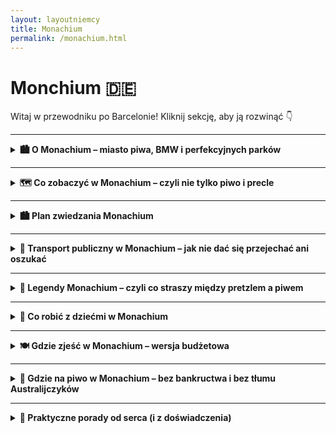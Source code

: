```yaml
---
layout: layoutniemcy
title: Monachium
permalink: /monachium.html
---
```


# Monchium 🇩🇪 

Witaj w przewodniku po Barcelonie! Kliknij sekcję, aby ją rozwinąć 👇


---

<details>
  <summary><strong>🏙️ O Monachium – miasto piwa, BMW i perfekcyjnych parków</strong></summary>

  <p>Monachium (czyli München, jeśli chcesz brzmieć jak lokals) to elegancka stolica Bawarii – miasto, które potrafi łączyć tradycję Oktoberfestu z technologiczną przyszłością. Tutaj możesz wpaść na ludzi w skórzanych spodniach, którzy w jednej ręce trzymają kufel piwa, a w drugiej... iPhone’a Pro Max. Stylowe, dostatnie i zaskakująco zielone – to Niemcy w wersji premium.</p>

  <p>Znajdziesz tu wszystko: barokowe pałace, futurystyczne muzea, ogrody angielskie, no i Berghain dla grzecznych – czyli <em>reszta Niemiec patrzy z zazdrością</em>. Ale uwaga: tanio to już było. Za kawę możesz zapłacić więcej niż za bilet do Berlina.</p>

  <h3>🛬 Jak się dostać do Monachium?</h3>

  <p><strong>✈️ Samolotem:</strong> Główne lotnisko to <strong>Flughafen München (MUC)</strong>, czyli Międzynarodowy Port Lotniczy im. Franza Josefa Straussa. Duży, nowoczesny, z automatami do precli. Z lotniska do centrum dostaniesz się pociągiem S-Bahn (linie S1 lub S8) w ok. 40–45 minut. Bilet – ok. 13 euro, ale za widok krów po drodze bezcenne.</p>
  
  <p><strong>✈️ Alternatywne lotniska (jeśli kochasz przygody):</strong><br>
  - <strong>Memmingen (FMM)</strong> – tanie linie (czyt. Ryanair). Oficjalnie „Monachium-West”, ale to jakby mówić, że Radom to Warszawa. Dojazd autobusem ok. 1,5–2h. Idealne, jeśli lubisz logistyczne wyzwania.<br>
  - <strong>Nürnberg (NUE)</strong> – bardziej dla desperatów niż strategów, ale pociągiem dojedziesz w 1,5h. </p>
  
  <p><strong>🚄 Pociągiem:</strong> Deutsche Bahn do Monachium z Berlina, Pragi, Wiednia, Zurychu i nawet z Warszawy. Dworzec główny (Hauptbahnhof) jest ogromny, pełen ludzi, fast foodów i klimatu lat 90.</p>
  
  <p><strong>🚗 Samochodem:</strong> Autostrady są świetne – a w Monachium niepotrzebnie, bo korki i ceny parkingów przypominają o sensie transportu publicznego.</p>

  <h3>🏡 Życie w Monachium</h3>

  <p><strong>💰 Koszty:</strong> Jedno z najdroższych miast w Niemczech. Nawet psy mają tam więcej na koncie niż przeciętny turysta. Kawalerka za 1500 euro? Jasne. Ale za to masz dostęp do kultury, Alp i najlepszego piwa na świecie.</p>

  <p><strong>🌳 Styl życia:</strong> Monachijczycy są aktywni, eleganccy i zrelaksowani. Rano joga w parku, potem espresso, potem rowerem do pracy. Niedziela? Leżenie na trawie nad rzeką Isar lub spacer po Englischer Garten – z opcją opalania topless, bo... Niemcy.</p>

  <p><strong>🧠 Edukacja i technologia:</strong> Monachium to centrum innowacji. BMW, Siemens, Allianz – czyli jeśli nie studiujesz, to pewnie coś projektujesz. Tu nawet przedszkola mają kod QR.</p>

  <p><strong>🍻 Społeczność:</strong> Przyjaźni, ale z dystansem. Niemcy z południa mają swoje tempo i styl. Na Oktoberfest poznasz ich z zupełnie innej strony – nagle wszyscy są Twoimi najlepszymi kumplami.</p>
</details>



---

<details>
  <summary><strong>🗺️ Co zobaczyć w Monachium – czyli nie tylko piwo i precle</strong></summary>

 <details>
  <summary><strong>🏰 Marienplatz – czyli centrum wszystkiego, co monachijskie</strong></summary>

  <p>Oto serce Monachium, bijące codziennie jak dzwony w ratuszu. <strong>Marienplatz</strong> to plac, na którym każdy turysta staje, robi zdjęcie, mówi „ooo” i potem nie wie, w którą stronę pójść dalej. Ale spokojnie – jesteś we właściwym miejscu.</p>

  <p>W centrum placu stoi <strong>Kolumna Maryjna</strong>, czyli Mariensäule. Postawiona w 1638 roku na cześć tego, że miasto nie zostało zrównane z ziemią. Miły gest – dziś możesz tu zjeść precla, robiąc sobie selfie z Marią w tle. I nikt Cię za to nie osądzi.</p>

  <p>Największy bajer? <strong>Neues Rathaus</strong> – Nowy Ratusz. Gotycki pałac biurokracji z wieżą, z której codziennie o 11:00, 12:00 (i latem też o 17:00) rusza słynny <strong>Glockenspiel</strong>. Co to? Taki kukiełkowy spektakl z dzwonami i figurkami tańczącymi na chwałę Bawarii. Trochę jak teatrzyk dla dorosłych, tylko bez dialogów. Ludzie patrzą, kręcą głowami, a potem klaszczą, bo wypada.</p>

  <p>W okolicy Marienplatz znajdziesz absolutnie wszystko: sklepy z pamiątkami, knajpy z pretensjami, panów grających na wiolonczeli i turystów w klapkach w listopadzie. Jeśli się zgubisz – wracaj tu. To turystyczny GPS Monachium.</p>

  <p><strong>📍 Współrzędne:</strong> 48.1374° N, 11.5755° E</p>
  <p><strong>🚇 Dojazd:</strong> U-Bahn U3 lub U6, stacja „Marienplatz” (no kto by się spodziewał!)</p>
  <p><strong>💸 Bilety:</strong> Bezpłatnie – za oglądanie ratusza jeszcze nie każą płacić, ale kto wie, co przyniesie przyszłość</p>
</details>

    
   <details>
  <summary><strong>🏛️ Pałac Nymphenburg – bajka dla dorosłych (i dzieci też, jak się nie nudzą)</strong></summary>

  <p>Jeśli kiedykolwiek pomyślałeś „a może by tak zamieszkać w pałacu?”, to po wizycie tutaj zmienisz zdanie. <strong>Pałac Nymphenburg</strong> to <u>barokowy gigant</u>, którego nie da się przeoczyć – chyba że przyszedłeś tu tylko na piknik.</p>

  <p>Wybudowany w XVII wieku jako letnia rezydencja dla bawarskich władców, wygląda jak elegancka odpowiedź na pytanie: „co zrobić, jak masz za dużo pieniędzy i zero umiaru?”. Wnętrza? Złoto, freski, lustra większe niż twoje ego po trzecim piwie. Do tego <strong>Galeria Piękności</strong> – tak, serio – czyli kolekcja portretów kobiet uznanych za ładne przez króla Ludwika I. Subtelne, prawda?</p>

  <p>Ale najlepsze jest to, co na zewnątrz: <strong>ogrody pałacowe</strong>. Rozległe, zadbane, pełne alejek, kanałów, rzeźb i... kaczek z osobowością. Można spacerować godzinami i udawać, że się zgubiło – choć tak naprawdę chcesz tylko uniknąć wyjścia do świata bez marmurowych schodów.</p>

  <p>Dla fanów ciekawostek: na terenie znajduje się także <strong>Muzeum Powozów</strong> (tak, są tu karocy więcej niż ludzi na TikToku) i osobny pałacyk kąpielowy, bo najwyraźniej łazienka wewnątrz pałacu to był za mały luksus.</p>

  <p><strong>📍 Współrzędne:</strong> 48.1586° N, 11.5021° E</p>
  <p><strong>🚇 Dojazd:</strong> Tramwaj nr 17, przystanek „Schloss Nymphenburg”</p>
  <p><strong>💸 Bilety:</strong> Około 8 € (w sezonie), można też kupić bilet łączony z innymi pałacykami i muzeami – jak już wchodzisz w arystokrację, to na całego.</p>
</details>

    
<details>
  <summary><strong>🍺 Hofbräuhaus – piwny Watykan Bawarii</strong></summary>

  <p>Monachium ma wiele zabytków, ale <strong>Hofbräuhaus</strong> to <u>świątynia ołtarza piwnego</u>. Założona w XVI wieku przez bawarskiego księcia, który uznał, że nie będzie pił importowanego piwa jak jakiś plebejusz. Od tamtej pory lało się tu złoto – w sensie: piwo, nie sztabki.</p>

  <p>W środku: długie, drewniane stoły, które pamiętają więcej toastów niż średni barman w sobotę. Surowy wystrój, kelnerki w dirndlach, orkiestra dęta grająca „Ein Prosit” po raz pięćsetny i turyści, którzy myślą, że litr piwa to mało. Spoiler: to nie jest mało.</p>

  <p>Menu? Klasyka: <strong>kiełbasy, golonka, precle wielkości koła ratunkowego</strong>. Obsługa? Zdolna do obsłużenia batalionu spragnionych w mniej niż kwadrans – szacun. Ceny? Turystyczne, ale za klimat dopłacasz w emocjach.</p>

  <p>Jeśli przychodzisz tu z intencją „tylko popatrzeć” – powodzenia. Atmosfera wciąga jak wir w kuflu. Jeśli siadasz z lokalsami – <u>nie zajmuj zarezerwowanego stołu</u>, jeśli nie chcesz poznać niemieckiego słowa „irytacja” w praktyce.</p>

  <p><strong>📍 Współrzędne:</strong> 48.1374° N, 11.5806° E</p>
  <p><strong>🚇 Dojazd:</strong> U-Bahn: linie U3/U6, stacja Marienplatz</p>
  <p><strong>🕒 Godziny otwarcia:</strong> Codziennie od 11:00 do północy</p>
  <p><strong>ℹ️ Pro tip:</strong> Chcesz usiąść? Przyjdź wcześniej albo bądź bezczelnie miły. W Hofbräuhaus obowiązuje zasada „kto pierwszy, ten siedzi”.</p>
</details>

    
<details>
  <summary><strong>🌳 Englischer Garten – gdzie Monachium odpina sandały</strong></summary>

  <p>Niech Cię nie zmyli nazwa – <strong>Englischer Garten</strong> nie ma nic wspólnego z królową, deszczem ani herbatą o piątej. To jeden z największych miejskich parków w Europie, większy niż Central Park. Tak, Niemcy musieli mieć większy.</p>

  <p>Na miejscu: kilometrami ciągnące się alejki, trawniki do leżenia jak żaba na słońcu, jezioro z kaczkami (czasem mądrzejszymi niż niektórzy turyści) i oczywiście – <strong>piwne ogródki</strong>. Bo jak spacerować, to z kuflem.</p>

  <p>Najbardziej absurdalny hit? <strong>Surfing na rzece Eisbach</strong>. Tak, w środku Monachium, w rzece, na fali. Surferzy w piankach, gapie w szortach, wszyscy zachwyceni. A Ty zastanawiasz się, czy też nie spróbować... ale potem zamawiasz precla.</p>

  <p>Jeśli jesteś fanem nudy – idź do Chińskiej Wieży. Jeśli nie – zrób sobie piknik, udawaj, że czytasz książkę, a tak naprawdę obserwuj ludzi, psy i rowery z koszykiem. Tutejsze tempo życia to „powolne z przekąską”.</p>

  <p><strong>📍 Współrzędne:</strong> 48.1590° N, 11.6033° E</p>
  <p><strong>🚇 Dojazd:</strong> U-Bahn: linie U3/U6, stacje Giselastraße lub Universität</p>
  <p><strong>🕒 Godziny otwarcia:</strong> Całą dobę. Tak, można legalnie iść na nocny spacer z piwem. Witamy w Monachium.</p>
  <p><strong>ℹ️ Pro tip:</strong> Jeśli zobaczysz kogoś nagiego opalającego się na trawie – nie panikuj. To po prostu <em>Freikörperkultur</em>, czyli niemiecki sposób na „mam to gdzieś”.</p>
</details>

    
<details>
  <summary><strong>🚗 Muzeum BMW – gdzie błyszczą nie tylko maski</strong></summary>

  <p>Masz prawo jazdy? Nie szkodzi. W <strong>Muzeum BMW</strong> można się zachwycić motoryzacją nawet bez znajomości różnicy między sprzęgłem a kierunkowskazem (którego i tak nikt nie używa).</p>

  <p>To nie jest typowe muzeum z zakurzonymi eksponatami – tu lśni każda śrubka. Stylowy beton, światło jak w spa dla samochodów i pojazdy, które wyglądają jakby właśnie zjechały z czerwonego dywanu... znaczy, z toru testowego.</p>

  <p>Od klasycznych modeli z lat 30., przez motocykle, po koncepcyjne potworki przyszłości, które przypominają bardziej UFO niż auto. Jeśli kiedykolwiek pomyślałeś „ta bryka to mój styl życia” – jesteś we właściwym miejscu.</p>

  <p>Do tego interaktywne ekrany, dźwięki silników i coś, czego nie znajdziesz w folderach turystycznych – ludzie robiący sobie selfie z kołami większymi od ich marzeń mieszkaniowych.</p>

  <p><strong>📍 Współrzędne:</strong> 48.1767° N, 11.5591° E</p>
  <p><strong>🚇 Dojazd:</strong> U-Bahn U3 – stacja Olympiazentrum (5 minut spacerem i gotowe!)</p>
  <p><strong>🕒 Godziny otwarcia:</strong> Wtorek–niedziela 10:00–18:00, poniedziałek zamknięte – samochody też muszą odpocząć</p>
  <p><strong>💰 Bilety:</strong> Dorośli ok. 10€, dzieci i studenci zniżka. Pakiety łączone z BMW Welt i fabryką dostępne, jeśli nie boisz się technologii z bliska.</p>
  <p><strong>ℹ️ Pro tip:</strong> Nie musisz być fanem marki – wystarczy, że lubisz rzeczy, które błyszczą i robią „vroom”.</p>
</details>

    
   <details>
  <summary><strong>🖼️ Pinakoteki – Monachijski trójkąt artystyczny</strong></summary>

  <p>Pinakoteka to nie nazwa leku, tylko trzy potężne muzea, które przypominają, że Niemcy potrafią nie tylko robić piwo i silniki, ale też sztukę (taką do oglądania, nie do picia).</p>

  <ul>
    <li><strong>📜 Alte Pinakothek</strong> – czyli „stara pinakoteka”. Tu królują mistrzowie: Dürer, Rembrandt, Rubens. Jeśli lubisz obrazy, gdzie nikt się nie uśmiecha, a wszyscy noszą peleryny – bingo!</li>
    <li><strong>🎨 Neue Pinakothek</strong> – „nowa”, choć i tak starsza niż niejedna babcia. Klimt, Van Gogh, Monet. Idealna, jeśli lubisz, gdy kolory się rozlewają, a drzewa wyglądają jak z halucynacji po nadmiarze białej kiełbasy.</li>
    <li><strong>🧪 Pinakothek der Moderne</strong> – czyli wersja „wow, ale dziwnie”. Sztuka współczesna, design, architektura, a czasem coś, co wygląda jak zepsuta pralka, ale jest dziełem sztuki. Nie pytaj – chłonij.</li>
  </ul>

  <p><strong>📍 Współrzędne:</strong> 48.1485° N, 11.5729° E (wszystkie są w tym samym rejonie, idealne do spaceru)</p>
  <p><strong>🚇 Dojazd:</strong> Tramwaj 27, przystanek „Pinakotheken” albo spacer z centrum (bo warto poczuć się jak intelektualista w ruchu)</p>
  <p><strong>🕒 Godziny otwarcia:</strong> Wtorek–niedziela 10:00–18:00, czwartki dłużej (bo artyści też bywają nocnymi markami)</p>
  <p><strong>💰 Bilety:</strong> Ok. 7€ za muzeum, ale w niedziele wszystkie za 1€. Tak, serio. Cała sztuka za jedno euro – cud większy niż Mona Lisa z uśmiechem.</p>
  <p><strong>ℹ️ Tip dla niedzielnych turystów:</strong> Wpadnij rano – w kolejce spotkasz połowę Monachium i wszystkich studentów sztuki w promieniu 100 km.</p>
</details>

    
   <details>
  <summary><strong>⛪ Frauenkirche – katedra z garścią legend i brakiem wieżowych czubków</strong></summary>

  <p>📍 Współrzędne: 48.1386° N, 11.5736° E</p>

  <p>Monachijska Frauenkirche to coś więcej niż kościół – to symbol miasta i ulubione tło do selfie z pretensjonalną miną. Ma dwie ogromne wieże, które kończą się... kulkami. Tak, nie iglicami, nie krzyżami – kulkami. Architekt uznał, że jak już robi coś wielkiego, to może być trochę dziwnie.</p>

  <p>W środku: gotyk, cisza i przyjemna ilość chłodu – idealna przerwa od upału lub monachijskiej przebodźcowanej codzienności. Znajdziesz tu też <strong>„stopę diabła”</strong> – ślad w podłodze, który ponoć zostawił sam Belzebub. Bo kto nie chce mieć własnego odcisku buta w świątyni?</p>

  <p><strong>🚇 Dojazd:</strong> S-Bahn lub U-Bahn do Marienplatz, potem 5 minut pieszo. Nie da się nie zauważyć – serio, widać z pół miasta.</p>

  <p><strong>🎫 Wstęp:</strong> Gratis, bo duchowość powinna być za darmo. Ale za wejście na wieżę trzeba czasem zapłacić – i zmierzyć się ze schodami lub tłumem.</p>

  <p><strong>📸 Pro tip:</strong> Widok z góry to klasyka – dachy Monachium, Alpy w tle i wewnętrzne „wow”. Ale uwaga: pogoda decyduje, czy wieża jest otwarta. Jak pada – zostaje Ci widok z Google.</p>
</details>

    
   <details>
  <summary><strong>🕯️ Dachau – lekcja historii bez ściemy</strong></summary>

  <p>📍 Współrzędne: 48.2686° N, 11.4663° E</p>

  <p>Dachau to nie jest atrakcja. To miejsce, które wbija człowieka w ziemię, bez względu na to, jak dobry miał dzień. Pierwszy obóz koncentracyjny w Niemczech, wzór dla innych (niestety), uruchomiony już w 1933 roku. Aż do 1945 – produkcja cierpienia na przemysłową skalę. Nie trzeba znać wszystkich faktów, żeby poczuć ciężar miejsca. On sam się narzuca.</p>

  <p>Na terenie obozu znajdują się baraki, krematorium, cele karne i miejsce pamięci. Są też wystawy, które nie zostawiają miejsca na iluzje – brutalnie, konkretnie, bez eufemizmów. Zwiedzanie nie kończy się na kliknięciu „Lubię to”. Kończy się milczeniem.</p>

  <p><strong>🎧 Audio guide:</strong> Dostępny w wielu językach, w tym po polsku. Weź go. Nie dla wygody, ale dlatego, że przewodnik prowadzi z odpowiednim szacunkiem. Samodzielne zwiedzanie też możliwe, ale trudno poskładać to wszystko bez kontekstu.</p>

  <p><strong>⏰ Godziny:</strong> Codziennie od 9:00 do 17:00 (ostatnie wejście 16:15). Zamknięte 24 grudnia. Bo nawet najciemniejsze miejsca potrzebują dnia ciszy.</p>

  <p><strong>🎫 Wstęp:</strong> Darmowy. Ale koszt emocjonalny – wysoki. I dobrze, tak powinno być.</p>

  <p><strong>🚆 Jak dojechać:</strong> Z dworca głównego w Monachium (Hauptbahnhof) pociągiem S2 do stacji Dachau (kierunek Petershausen), a potem autobus 726 do „KZ-Gedenkstätte Dachau”. Całość zajmuje ok. 45 minut – wystarczająco długo, by się przygotować mentalnie.</p>

  <p><strong>❗ Wskazówka:</strong> Nie planuj potem zwiedzania ogródków piwnych. Dachau zostaje w głowie na dłużej. I dobrze – niech zostanie.</p>
</details>

<details>
  <summary><strong>🏰 Alter Hof – Zamek, który już nie jest zamkiem</strong></summary>
  
  <p>📍 Współrzędne: 48.1375° N, 11.5777° E</p>
  <p>Alter Hof to jeden z tych niemieckich zabytków, które niekoniecznie przyciągają tłumy turystów, ale mają w sobie coś, co sprawia, że warto tu zajrzeć. Nie jest to ogromny zamek z wieżami i fosami, o jakich marzy każdy średniowieczny fan – to raczej dawny dwór książąt bawarskich. Mimo że obecnie pełni funkcję muzeum i biur, jego historia sięga aż XIII wieku, kiedy to książę Bawarii, Ludwig II, zbudował go jako swoją siedzibę.</p>
  <p>Wchodząc do Alter Hof, cofamy się w czasie do średniowiecza, gdzie życie toczyło się wolniej, a władza siedziała na tych samych, co dzisiaj, ulicach Monachium. Choć zamek nie zachował się w pierwotnej formie, wnętrza i dziedzińce wciąż opowiadają historię Bawarii i jej dynastii Wittelsbach. Niewielu turystów dociera tutaj, co sprawia, że jest to idealne miejsce na spokojny spacer i oderwanie się od zgiełku głównych atrakcji.</p>
  <p>Warto tu przyjść nie tylko po to, by zobaczyć stare mury, ale także by poczuć atmosferę tego miejsca, zwłaszcza jeśli interesujesz się historią Bawarii. W Alter Hof znajdziesz także ciekawe wystawy i informacje o przeszłości Monachium oraz o dynastii Wittelsbach, która odgrywała kluczową rolę w historii tej części Niemiec.</p>
  <p>Jeśli chcesz poczuć się jak średniowieczny książę (choć raczej nie bezpośrednio, bo książęta Bawarii nie rozdawali za darmo majątków), Alter Hof to doskonała okazja, by poczuć atmosferę dawnej Bawarii, która do dziś jest jednym z filarów kultury tego regionu.</p>
</details>

<details>
  <summary><strong>⛪ Asamkirche – barokowy klejnot, którego nie możesz przegapić</strong></summary>
  
  <p>📍 Współrzędne: 48.1391° N, 11.5778° E</p>
  <p>Asamkirche to jedna z tych atrakcji, które potrafią dosłownie zapierać dech w piersiach. Ta niewielka, barokowa świątynia, zbudowana w XVIII wieku przez braci Asam, to prawdziwy festiwal dla oczu, pełen złota, marmuru i finezyjnych detali. Choć z zewnątrz kościół nie wydaje się szczególnie imponujący, to po wejściu do środka od razu widać, dlaczego Asamkirche jest uznawana za jedną z najpiękniejszych barokowych świątyń w Niemczech.</p>
  <p>Kościół, który pierwotnie miał być prywatną kaplicą rodziny Asam, szybko stał się popularnym punktem na mapie turystycznej Monachium. Co ciekawe, to miejsce jest pełne niespodzianek: każdy detal, od ołtarza po sufit, jest starannie zaplanowany, by zrobić wrażenie. W szczególności imponuje fresk na suficie, który przedstawia „Świętą Trójcę” – to prawdziwe dzieło sztuki, które daje wrażenie, że niebo zstępuje na ziemię.</p>
  <p>Chociaż Asamkirche nie jest dużą budowlą, to jakość jej detali sprawia, że nie można się tu nudzić. Z każdym krokiem odkrywasz nowe elementy, jak rzeźby, freski, bogato zdobione kolumny i ornamenty, które razem tworzą niesamowitą atmosferę. To kościół, w którym można się zatrzymać i naprawdę poczuć się częścią historii – nawet jeśli nie jesteś religijny, sztuka i emocje, jakie tu czuć, są absolutnie niezapomniane.</p>
  <p>Asamkirche to miejsce, które jest zarówno spokojną oazą w sercu Monachium, jak i prawdziwą perłą baroku. Niezależnie od tego, czy interesujesz się sztuką, historią, czy po prostu chcesz zobaczyć coś, co zaskoczy Cię na każdym kroku – to miejsce jest zdecydowanie warte uwagi. A przy tym, ponieważ nie jest tak popularne jak inne zabytki w Monachium, znajdziesz tu trochę więcej ciszy i spokoju, by w pełni docenić piękno tego niezwykłego kościoła.</p>
</details>

<details>
  <summary><strong>🌊 Isar i mosty – zielona oaza w sercu Monachium</strong></summary>

  <p>📍 Współrzędne: 48.1351° N, 11.5811° E (rzeka Isar w centrum Monachium)</p>
  
  <p>Isar to nie tylko rzeka – to serce Monachium, które bije w rytm spacerów, biegania i letnich kąpieli. Jej brzeg jest jak naturalny salon miasta, pełen zieleni, plaż i mostów, które łączą różne części Monachium w malowniczy sposób. Rzeka przebiega przez miasto jak wielka arteria, zapraszając do odkrywania różnych zakątków, zarówno tych turystycznych, jak i mniej znanych.</p>

  <p>Mosty na Isarze to swoisty symbol miasta. Wzdłuż rzeki znajdziesz zarówno te klasyczne, stare mosty, jak i nowoczesne konstrukcje, które łączą tradycję z nowoczesnością. Przykładem jest Most Karla, który wyróżnia się swoją elegancją i widokiem na piękne, zielone tereny. Jest to jedno z tych miejsc, które idealnie nadaje się na romantyczny spacer. Jeśli masz ochotę na trochę więcej przygody, mosty prowadzą również do różnych plaż wzdłuż Isary, gdzie możesz poczuć się jak prawdziwy mieszkaniec Monachium i wziąć udział w „wodnej rewolucji” – lokalne kąpieliska są popularne, a temperatura wody w lecie to idealne ukojenie.</p>

  <p>Nie brakuje tu także szlaków pieszych i rowerowych, które prowadzą przez mosty i tereny wzdłuż Isary. Będziesz miał okazję podziwiać zmieniające się krajobrazy – od miejskich scenerii z pięknymi widokami na pałac Nymphenburg, po dzikie obszary nad rzeką, pełne dzikich ptaków i miejscowych rowerzystów. Mosty takie jak Most Ludwiga czy Most Isarbrücke są popularnymi punktami, z których roztacza się przepiękny widok na miasto, rzekę i pobliskie tereny rekreacyjne. Chcesz poczuć się jak prawdziwy Monachijczyk? Weź rower i ruszaj wzdłuż brzegu – niezależnie od pory dnia, zawsze znajdziesz tu coś ciekawego.</p>

  <p>Isar to także miejsce, które ma swoją specyficzną atmosferę. W okolicy mostów możesz spotkać joggerów, rowerzystów, a także grupy przyjaciół relaksujących się na trawie. Latem, rzeka zamienia się w naturalne centrum rekreacyjne – mieszkańcy korzystają z kąpielisk i plaż, a nad wodą można spotkać piknikujących, czytających książki, a nawet grających w siatkówkę plażową. Dla turystów, Isar to przede wszystkim idealne miejsce na odpoczynek od zgiełku miasta i chwila relaksu w samym sercu Monachium.</p>

  <p>Na koniec, warto dodać, że mosty nad Isarą to nie tylko architektoniczne cudeńka, ale także punkty, które pozwalają uchwycić wspaniałe widoki na miasto, szczególnie przy zachodzie słońca. Warto zatrzymać się na chwilę, by zobaczyć, jak światła miasta odbijają się w wodach rzeki. I choć nie jest to atrakcja turystyczna w tradycyjnym sensie, nie ma nic bardziej relaksującego i „monachijskiego” niż chwila spędzona nad Isarą.</p>
</details>

<details>
  <summary><strong>🏟️ Olympiapark i Wieża Widokowa – adrenalina i widoki na Monachium</strong></summary>

  <p>📍 Współrzędne: 48.1731° N, 11.5592° E (Olympiapark)</p>

  <p>Olympiapark to nie tylko miejsce, gdzie odbywały się letnie igrzyska olimpijskie w 1972 roku – to także kompleks, który dziś przyciąga mieszkańców Monachium i turystów z całego świata. Park łączy sport, rekreację i kulturę w jednym, oferując coś dla każdego – od spacerów po trawie, przez oglądanie koncertów, aż po podziwianie miasta z samej góry. Tak, jeśli szukasz miejsca, które pozwoli Ci poczuć się jak lokalny sportowiec (albo przynajmniej jak turysta z widokiem na całe Monachium), Olympiapark jest strzałem w dziesiątkę.</p>

  <p>Park otoczony jest pięknymi jeziorami, po których możesz popływać, oraz rozległymi terenami zielonymi – idealnymi na piknik lub relaks. Jest tu także ogromny stadion olimpijski, który można zwiedzać, a czasami odbywają się tu koncerty i wydarzenia, które przyciągają tłumy. Ale wisienką na torcie jest zdecydowanie **Wieża Widokowa Olympiapark** (Olympiaturm). Wchodząc na nią, wchodzi się na szczyt Monachium – dosłownie i w przenośni. Wieża ma wysokość 291 metrów i z jej szczytu roztacza się jeden z najlepszych widoków na miasto, Alpy, a w słoneczne dni nawet na okolice na odległość 50 km.</p>

  <p>Wjazd na wieżę to trochę jak podróż do nieba, tylko bez potrzeby paszportu. Możesz podziwiać zarówno panoramę Monachium, jak i zobaczyć, jak zmienia się miasto – z historycznego centrum po nowoczesne dzielnice. Na górze znajduje się także restauracja, w której możesz napić się kawy, zjeść coś lekkiego i cieszyć się widokiem. Warto też dodać, że wieża jest popularnym miejscem na fotografowanie, zwłaszcza o zachodzie słońca, kiedy niebo zaczyna mienić się na czerwono i pomarańczowo. Kto nie zrobił zdjęcia z tej wieży, jakby w ogóle nie był w Monachium.</p>

  <p>Jeśli nie jesteś fanem wspinania się po schodach, nic się nie martw – wjazd windą to szybka opcja, która zaoszczędzi Ci energii na podziwianie widoków. A jeśli pogoda nie dopisuje, możesz zrelaksować się w jednym z pobliskich sklepów, kawiarni lub odwiedzić muzeum, które znajduje się w samym kompleksie. Całość tworzy idealne połączenie rekreacji, historii i nowoczesności, dając Ci poczucie, że odkrywasz Monachium z zupełnie nowej perspektywy.</p>

  <p>Olympiapark to także świetne miejsce na aktywności, takie jak jazda na rowerze, bieganie, czy korzystanie z miejsc do ćwiczeń na świeżym powietrzu. Możesz też spróbować swoich sił na ściance wspinaczkowej, która znajduje się w obrębie parku. Mówiąc krótko: w Olympiaparku nuda nie ma prawa zaistnieć.</p>

  <p><strong>Praktyczna porada:</strong> Jeśli planujesz odwiedzić Olympiapark, pamiętaj, że w sezonie letnim może być sporo turystów, zwłaszcza w weekendy. Więc jeśli chcesz uniknąć tłumów i poczuć się jak prawdziwy lokalny, spróbuj przyjść rano w tygodniu. A potem odpocznij na trawie, jak prawdziwy Monachijczyk!</p>
</details>


   
<details>
  <summary><strong>🕵️ Sekretne miejsca Monachium – czyli tam, gdzie nie dociera przewodnik z parasolką</strong></summary>

  <ul>
    <li><strong>🕳️ Podziemna rzeka pod Stachusem</strong> <em>(48.1392° N, 11.5611° E)</em> – Karlplatz (Stachus) to nie tylko fontanna i centrum chaosu, ale też miejsce, pod którym płynie rzeka. Tak, miasto ma swoją własną „ukrytą Wenecję”, tylko że z betonem i rurami. Niewidoczna, ale jak wiesz, że tam jest – czujesz się lepiej.</li>

    <li><strong>🌉 Most Wittelsbachów z ukrytym widokiem</strong> <em>(48.1259° N, 11.5655° E)</em> – niby zwykły most nad Izarą, ale jak zejdziesz schodkami na bok, trafisz do dzikiego zakątka z widokiem na rzekę, drzewa i brak ludzi. Idealne miejsce, jeśli potrzebujesz 10 minut ciszy i egzystencjalnych pytań.</li>

    <li><strong>🐑 Owce w mieście</strong> <em>(48.1523° N, 11.5407° E – Olympiapark)</em> – czasem w Olympiapark pojawia się stado owiec. Żywe, beczące i kompletnie nieświadome, że są częścią niemieckiej strategii ekologicznego koszenia trawy. Zero maszyn, tylko owcze samozaparcie. Dzieci zachwycone, dorośli zdezorientowani.</li>

    <li><strong>🧱 Czerwony bunkier przy Rosenheimer Straße</strong> <em>(48.1252° N, 11.5983° E)</em> – poniemiecki bunkier schowany wśród nowoczesnych budynków, pomalowany na rudo-czerwono. Kiedyś schron, dziś czasem wystawy lub... nic. Po prostu stoi i udaje, że jest modnym loftem.</li>

    <li><strong>🔔 Ukryty dzwon na Sendlinger Tor</strong> <em>(48.1311° N, 11.5675° E)</em> – mały dzwon wmurowany w ścianę średniowiecznej bramy. Legenda mówi, że bije tylko wtedy, gdy Monachium przestaje narzekać na ceny wynajmu. Czyli nigdy. Ale warto go zobaczyć – dla sportu.</li>

    <li><strong>🎨 Mini-galeria w tunelu pod Theresienwiese</strong> <em>(48.1313° N, 11.5468° E)</em> – przejście dla pieszych, które wygląda jak zapomniane metro, ale ściany zdobią lokalne murale i hasła o życiu. Niektóre głębokie, inne głęboko dziwne. Ale w sumie – sztuka jest wszędzie, jeśli nie patrzysz pod nogi.</li>
  </ul>

  <p><strong>ℹ️ Pro tip:</strong> Sekretne miejsca w Monachium często nie mają szyldów ani biletów – trzeba po prostu iść, gapić się, zastanawiać, czy to na pewno to... i potem się uśmiechnąć, że tak.</p>
</details>

</details>
      
---
<details>
  <summary><strong>🏙️ Plan zwiedzania Monachium</strong></summary>
  
 <details>
  <summary><strong>🏙️ Plan zwiedzania Monachium - Dzień 1: Historia, tradycja i sztuka</strong></summary>
  
  <h3>1. Marienplatz – serce miasta</h3>
  <p>Rozpocznij dzień od <strong>Marienplatz</strong>, głównego placu Monachium. To doskonałe miejsce, żeby poczuć atmosferę miasta, zwrócić uwagę na imponujący <strong>Ratusz</strong> i być świadkiem "Glockenspiel" – pokazów zegarowych. Jeśli uda Ci się tu trafić o pełnej godzinie, nie możesz przegapić tej tradycji. Po zobaczeniu najważniejszych zabytków na placu, udaj się w stronę <strong>Frauenkirche</strong>.</p>

  <h3>2. Frauenkirche – Bawarska perła gotyku</h3>
  <p>Z Marienplatz to tylko kilka minut spaceru do <strong>Frauenkirche</strong>, jednej z najważniejszych katedr Monachium. Zajrzyj do środka, by podziwiać gotyckie wnętrze, a następnie, jeśli czujesz się na siłach, wejdź na wieżę, skąd roztacza się wspaniały widok na miasto.</p>

  <h3>3. Hofbräuhaus – piwna tradycja w pełnej krasie</h3>
  <p>Po duchowym przeżyciu warto dać odpocząć nogom i wybrać się na piwo do <strong>Hofbräuhaus</strong>. To miejsce to absolutna ikona bawarskiego stylu życia, serwująca piwo i tradycyjne jedzenie. Spędź tu chwilę, odpocznij, a przy okazji zasmakuj w typowej bawarskiej kuchni – no, chyba że nie przepadasz za pretzlami, to może i czas na zmianę gustu.</p>

  <h3>4. Viktualienmarkt – raj dla smakoszy</h3>
  <p>Kilka kroków od Hofbräuhaus znajduje się <strong>Viktualienmarkt</strong>, tętniący życiem rynek, na którym znajdziesz wszystko – od świeżych owoców po lokalne specjały. To doskonałe miejsce na szybki lunch, zakupy z regionalnymi produktami, albo po prostu na rozkoszowanie się atmosferą tego rynku.</p>

  <h3>5. Englischer Garten – odpoczynek w zieleni</h3>
  <p>Po intensywnym zwiedzaniu udaj się do <strong>Englischer Garten</strong> – jednego z największych miejskich parków na świecie. To doskonałe miejsce na relaksujący spacer. Warto przejść się do <strong>Chińskiej Wieży</strong> i napić się piwa, bo to doskonała okazja na zakończenie dnia w prawdziwie monachijskim stylu.</p>
</details>

<details>
  <summary><strong>🏙️ Plan zwiedzania Monachium - Dzień 2: Kultura, nowoczesność i historia</strong></summary>
  
  <h3>1. Pałac Nymphenburg – barokowe piękno</h3>
  <p>W drugi dzień warto zacząć od wizyty w <strong>Pałacu Nymphenburg</strong>. Pałac jest oddalony trochę od centrum, ale wciąż łatwy do osiągnięcia transportem publicznym. Zajrzyj do ogrodów i pałacowych komnat, które są świetnym przykładem barokowej architektury. To także miejsce, gdzie możesz poczuć się jak arystokrata – tylko bez tych wszystkich problemów z dziedziczeniem majątku.</p>

  <h3>2. Muzeum BMW – dla miłośników motoryzacji</h3>
  <p>Z Pałacu Nymphenburg masz niedaleko do <strong>Muzeum BMW</strong>, które z pewnością przypadnie do gustu każdemu fanowi motoryzacji. W muzeum znajdziesz eksponaty, które opowiadają historię jednej z najbardziej znanych niemieckich marek samochodowych. A jeśli nie przepadasz za autami, możesz po prostu podziwiać design wystawionych pojazdów – bo to jak małe dzieła sztuki na kołach.</p>

  <h3>3. Olympiapark – historyczne miejsce ZIO</h3>
  <p>Po muzeum wybierz się do <strong>Olympiapark</strong>, który był areną ZIO 1972. Park to miejsce pełne aktywności, a także świetny punkt widokowy z wieży olimpijskiej. Z tego miejsca rozciąga się widok na Monachium, a także Alpy, które widać przy ładnej pogodzie. Jeśli masz ochotę, wejdź na wieżę i poczuj się jak prawdziwy olimpijczyk.</p>

  <h3>4. Pinakoteki – dla miłośników sztuki</h3>
  <p>Kolejnym krokiem jest <strong>Pinakoteka</strong>, gdzie znajduje się zbiór dzieł sztuki z różnych okresów historycznych. Możesz tu podziwiać obrazy takich mistrzów jak Rembrandt, Rubens czy Van Gogh. Dla miłośników sztuki to prawdziwa uczta dla oczu, a jeśli nie czujesz się artystycznie zainspirowany, zawsze możesz zapytać o najbliższą kawiarnię.</p>

  <h3>5. Hofgarten – relaks w sercu Monachium</h3>
  <p>Na zakończenie dnia udaj się do <strong>Hofgarten</strong>, pięknego ogrodu przy Residenz. To idealne miejsce na spokojny spacer i odpoczynek. Po całym dniu zwiedzania warto na chwilę zatrzymać się, odprężyć i dać odpocząć stopom.</p>
</details>
</details>


---

<details>
  <summary><strong>🚋 Transport publiczny w Monachium – jak nie dać się przejechać ani oszukać</strong></summary>

  <p>Monachium to jedno z tych miast, gdzie pociągi przyjeżdżają na czas, a tramwaje nie znikają nagle w polu. Można? Można. Ale trzeba znać parę trików, żeby nie przepłacić i nie wsiąść w ekspres do Bawarskiej Dziury Bez Powrotu.</p>

  <ul>
    <li><strong>🚇 U-Bahn:</strong> Metro, które jeździ tak często, że zdążysz się rozkojarzyć, a już nadjeżdża następne. Idealne do poruszania się po centrum. Uważaj tylko, żeby nie wsiąść w złym kierunku – Niemcy nie żartują z czasem, ale z kierunkami już tak.</li>

    <li><strong>🚈 S-Bahn:</strong> Jeździ dalej niż U-Bahn i dowozi do lotniska, stadionu i innych miejsc, gdzie nie dociera kawałek pizzy z Wolt. Zwykle pod ziemią w centrum, potem hop! – i jedziesz przez alpejskie przedmieścia.</li>

    <li><strong>🚋 Tramwaje:</strong> Ciche, eleganckie i trochę nostalgiczne. Jeżdżą głównie po powierzchni, ale czasem człowiek nie wie, czy to tramwaj, czy właśnie poślizgnął się w czasie. Dobre do robienia zdjęć z okna „jak lokalny”.</li>

    <li><strong>🚌 Autobusy:</strong> Dla tych, którzy nie chcą schodzić do podziemi. Dojeżdżają wszędzie tam, gdzie tramwaje i metro mają już dosyć. Niektóre kursują też nocą – i wtedy poznasz inny wymiar Bawarii.</li>
  </ul>

  <p><strong>🎟️ Bilety:</strong></p>
  <ul>
    <li>📲 Kupuj w automacie, przez aplikację MVV albo... nie, nie kombinuj. Kontrole są częste, a kara za brak biletu kosztuje tyle, co weekend w Alpach.</li>
    <li>🎫 <strong>Najlepsze opcje:</strong> 
      <ul>
        <li>Single ticket – na jeden przejazd, działa na wszystkie środki lokomocji (z wyjątkiem rakiet).</li>
        <li>Day ticket – jeździsz cały dzień jak szejk komunikacyjny.</li>
        <li>Group day ticket – do 5 osób, wychodzi taniej niż jedna kawa w centrum.</li>
      </ul>
    </li>
  </ul>

  <p><strong>🗺️ Strefy?</strong> Tak, są. I są podstępne.</p>
  <p>Monachium ma system strefowy. Większość turystów ogarnie się w <strong>zone M</strong> – to całe miasto. Lotnisko to już osobna bajka (strefa 5), więc szykuj dodatkowe euro lub kup bilet „Gesamtnetz”, jeśli chcesz mieć święty spokój.</p>

  <p><strong>🧠 Porada od serca:</strong> Zrób zrzut ekranu rozkładu jazdy, bo sygnał w podziemiach jest tak stabilny, jak obietnice polityków.</p>

  <p><strong>💡 Aplikacje:</strong></p>
  <ul>
    <li><strong>MVV App:</strong> Lokalna komunikacyjna wyrocznia.</li>
    <li><strong>DB Navigator:</strong> Działa też poza Monachium – bonus, gdy zapragniesz uciec do Augsburga lub Alp.</li>
    <li><strong>Google Maps:</strong> Spoko, ale czasem kłamie jak z nut.</li>
  </ul>

  <p><strong>ℹ️ Ciekawostka:</strong> Niemcy czasem nie kasują biletów, bo używają aplikacji. Ty też możesz – ale nie zapomnij aktywować biletu. „Mam, ale nie kliknąłem” nie działa na kontrolerów.</p>

  <h3>🎟️ Bilety dla turystów:</h3>

  <p>Jeśli jesteś turystą, możesz sięgnąć po bilety dedykowane specjalnie dla Ciebie. To świetny sposób, żeby podróżować bez stresu i w bardziej przystępnej cenie.</p>

  <ul>
    <li><strong>Munich Card:</strong> Kupujesz ją na 1, 2, 3 lub 4 dni i masz nieograniczony dostęp do transportu publicznego w Monachium. Dodatkowo zyskujesz zniżki na atrakcje turystyczne. Pamiętaj, że nie obejmuje to transportu na lotnisko.</li>
    <li><strong>CityTourCard:</strong> Bardzo podobna do Munich Card, ale z większym naciskiem na zniżki w muzeach, restauracjach i innych atrakcjach. Warto ją wziąć, jeśli planujesz zwiedzanie na całego.</li>
    <li><strong>Day Pass – Touristen-Tageskarte:</strong> Opcja dla tych, którzy nie chcą angażować się w wielkie plany, ale chcą zwiedzać w wygodny sposób. Ważny przez cały dzień, działa w strefach A, B i C.</li>
  </ul>

  <h3>🧳 Porady dla turystów:</h3>
  
  <ul>
    <li><strong>Załóż wygodne buty.</strong> Przejazdy publiczne to jedno, ale Monachium ma również dużo do zaoferowania na piechotę. Będziesz chodzić – przygotuj się.</li>
    <li><strong>Wpadnij do metra na piwo.</strong> Nie, nie musisz pić w metrze (chociaż kto wie), ale każda stacja ma strefy, gdzie możesz usiąść i odpocząć. Pamiętaj, by nie wyglądać jak turysta bez planu!</li>
    <li><strong>Oszczędzaj na biletach.</strong> Nie zawsze musisz kupować drogie bilety. Czasem wystarczy Day Ticket, by poczuć się jak VIP na komunikacyjnej fali.</li>
  </ul>

  <p><strong>🎉 Bonus:</strong> Używaj rowerów miejskich (Call a Bike), jeśli chcesz poczuć się jak ekologiczny lokalny obywatel. Są wszędzie i tanie jak barszcz.</p>
</details>

    
       

---

<details>
  <summary><strong>👻 Legendy Monachium – czyli co straszy między pretzlem a piwem</strong></summary>

  <details>
    <summary><strong>😈 Ślad Diabła w Katedrze Mariackiej</strong></summary>
    <p>📍 Współrzędne: 48.1386, 11.5736</p>
    <p>W Frauenkirche znajdziesz odcisk stopy. Niby kamień, ale podobno zostawił go sam Diabeł, który wpadł zobaczyć, czy kościół nie ma okien. Gdy zobaczył wnętrze bez światła, cieszył się jak dziecko. Potem go wykiwano – okna jednak były. Diabeł się wkurzył, tupnął i... mamy ślad. Morale: nie drażnij architektów.</p>
  </details>

  <details>
    <summary><strong>🪓 Dzwony Zegarmistrza</strong></summary>
    <p>📍 Współrzędne: Marienplatz, 48.1374, 11.5755</p>
    <p>Glockenspiel to zabawka dla turystów, ale legenda mówi, że zegarmistrz, który je stworzył, miał zostać oślepiony, żeby nie zrobił podobnego arcydzieła nigdzie indziej. Na szczęście zdążył rozwalić mechanizm, zanim doszło do tragedii. Także ten – nie docenili chłopa, a teraz 43 dzwony dzwonią za jego honor.</p>
  </details>

  <details>
    <summary><strong>👁️ Tunel szpiegów pod Residenz</strong></summary>
    <p>📍 Współrzędne: 48.1415, 11.5802</p>
    <p>Pod dawnym pałacem Wittelsbachów rzekomo biegną tajne tunele, którymi przemieszczali się szpiedzy, kochanki i pewnie też dostawcy piwa. Nikt ich dziś nie widział, ale to Monachium – może są po prostu dobrze ukryte. Albo zasypane beczkami.</p>
  </details>

  <details>
    <summary><strong>🩸 Krwawa fontanna na Sendlinger Tor</strong></summary>
    <p>📍 Współrzędne: 48.1323, 11.5677</p>
    <p>Legenda głosi, że fontanna przy bramie miała kiedyś tryskać krwią zbuntowanych chłopów. Raczej przesadzili, ale fakt – działo się tu sporo podczas powstań. Dziś fontanna działa spokojnie. I woda ma bardziej neutralny kolor.</p>
  </details>

  <details>
    <summary><strong>⚰️ Biała Dama z cmentarza Alter Südfriedhof</strong></summary>
    <p>📍 Współrzędne: 48.1285, 11.5621</p>
    <p>Podobno nocami błąka się tu postać w bieli, która pojawia się przy grobach zapomnianych poetów. Mówi się, że to duch kobiety, która kochała literaturę, ale nikt jej nie kochał. Tylko nie próbuj jej cytować nic z Instagrama – wtedy znika szybciej niż turysta na rachunek.</p>
  </details>

  <details>
    <summary><strong>🪞 Krzywe lustro z pałacu Nymphenburg</strong></summary>
    <p>📍 Współrzędne: 48.1586, 11.5021</p>
    <p>W jednym z pomieszczeń pałacu podobno znajduje się lustro, które pokazuje… coś więcej niż odbicie. Duchy dam dworu? Echa intryg? Albo po prostu efekt nadmiaru piwa. Ale jeśli się w nim nie widzisz – czas uciekać. Albo spać więcej.</p>
  </details>

  <p><strong>ℹ️ Uwaga praktyczna:</strong> Monachijskie duchy są dość dyskretne – nie robią hałasu, nie straszą zbyt nachalnie i zwykle nie pobierają opłat za zdjęcia. Idealne dla introwertyków i fanów subtelnych zjawisk nadprzyrodzonych.</p>
</details>




---

<details>
  <summary><strong>🧒 Co robić z dziećmi w Monachium</strong></summary>

  <ul>
    <li><strong>🦕 Muzeum Niemieckie (Deutsches Museum)</strong><br>
    📍 Współrzędne: 48.1303, 11.5840<br>
    Brzmi poważnie, ale to raj dla dzieci z obsesją na punkcie wszystkiego, co się rusza, świeci lub wybucha (w kontrolowany sposób). Mają interaktywną strefę dziecięcą. Uwaga: wychodzi się stamtąd po 4 godzinach i tylko z przekupstwem.</li>

    <li><strong>🐒 Ogród zoologiczny Hellabrunn</strong><br>
    📍 Współrzędne: 48.1034, 11.5431<br>
    Zoo, które twierdzi, że jest „geograficzne”. Cokolwiek to znaczy, dzieci widzą pingwiny, foki, małpy i karmienie kozłów. Rodzice widzą dużo chodzenia, kłótnie o lody i „jeszcze tylko jeden pawilon”.</li>

    <li><strong>⛲ Englischer Garten – z nutką chaosu</strong><br>
    📍 Współrzędne: 48.1595, 11.6036<br>
    Zielono, przestrzennie, czasem z surferami na rzece. Dzieci mogą biegać, turlać się i krzyczeć bez echa od sąsiadów. Dorośli mogą udawać, że to relaks. A potem iść na precla do ogródka piwnego – przecież zasłużyli.</li>

    <li><strong>🚂 Muzeum Kolejnictwa (Verkehrszentrum)</strong><br>
    📍 Współrzędne: 48.1322, 11.5364<br>
    Czy Twoje dziecko lubi pociągi bardziej niż rodzinę? Witamy w raju. Stare lokomotywy, tramwaje, rowery z XIX wieku i wszystko, co ma koła. Można dotykać. A czasem nawet wejść.</li>

    <li><strong>🌳 Olympia Park z wieżą i mini kolejką</strong><br>
    📍 Współrzędne: 48.1731, 11.5468<br>
    Dzieci biegają, ty szukasz kawy. Wieża olimpijska dla widoków (i chwilowej ciszy), plac zabaw XXL i sezonowa kolejka turystyczna – nie najgorszy kompromis między zabawą a rozsądkiem.</li>

    <li><strong>🐠 SEA LIFE Monachium</strong><br>
    📍 Współrzędne: 48.1750, 11.5522<br>
    Akwarium z rekinami i rybkami, które dzieciom wydają się „z kreskówki”. Nie jest gigantyczne, ale ma tunel podwodny – a to zawsze działa. Dobrze na dzień deszczowy lub dzień z niskim poziomem cierpliwości.</li>

    <li><strong>🎠 Augustiner-Keller – tak, piwiarnia dla rodzin</strong><br>
    📍 Współrzędne: 48.1441, 11.5524<br>
    Plac zabaw przy stołach, dzieci dostają soki, dorośli coś mocniejszego. System wypracowany przez pokolenia Bawarczyków. Wszyscy zadowoleni, nikt się nie przewraca – cud społecznej inżynierii.</li>
  </ul>

  <p><strong>ℹ️ Protip dla rodziców:</strong> W metrze zawsze wsiadajcie do wagonu z miejscem na wózki (ma piktogram). Inaczej Twoje życie to schody, spojrzenia i rozważania egzystencjalne.</p>
</details>

---

<details>
  <summary><strong>🍽️ Gdzie zjeść w Monachium – wersja budżetowa</strong></summary>

  <p>Monachium nie jest tanie. Tu nawet precel wygląda, jakby miał kredyt hipoteczny. Ale spokojnie, oto miejsca, gdzie da się zjeść smacznie, lokalnie i bez zastawiania roweru w lombardzie:</p>

  <ul>
    <li><strong>🥨 Bergwolf</strong> – <em>currywurst i fryty jak w Berlinie, ale z południowym akcentem</em><br>
    📍 📍 Fraunhoferstraße 17, 80469 München<br>
    Nocna mekka studentów, nocnych marków i ludzi z budżetem. Duże porcje, duży hałas, małe ceny. Sztućce opcjonalne – fryty z majonezem to tu religia.</li>

    <li><strong>🥟 Takumi München</strong> – <em>ramen, który rozgrzeje nawet w listopadzie</em><br>
    📍 📍 Heßstraße 71, 80798 München<br>
    Nie bawarskie, ale po taniości i z klasą. Ramen w stylu japońskiego food trucka – duży, sycący i z jajkiem, które przypomina, że życie ma sens. Czasem kolejka.</li>

    <li><strong>🍝 Pastarello</strong> – <em>włoski makaron za niemiecką cenę… ale tę niższą</em><br>
    📍 📍 Amalienstraße 89, 80799 München<br>
    Małe, przytulne bistro z domowymi pastami i risotto. Porcje normalne, ceny przyzwoite, klimat „babcia z północy Włoch gotuje w Monachium”.</li>

    <li><strong>🥙 Türkitch</strong> – <em>kebab nowej generacji</em><br>
    📍 📍 Lindwurmstraße 76, 80337 München<br>
    To nie jest kebab z budy pod mostem. To artystyczny döner z hummusem i świeżym chlebkiem, w którym czujesz... kierunek gastro przyszłości. I nie kosztuje majątku!</li>

    <li><strong>🍳 Café Mozart</strong> – <em>śniadania i obiady na miarę portfela</em><br>
    📍 📍 Pettenkoferstraße 2, 80336 München<br>
    Stare dobre bistro w centrum, z klasykami typu zupa dnia, jajecznica, omlet i coś z ziemniakiem. Ceny znośne, obsługa uśmiechnięta, atmosfera „przedinternetowa”.</li>

    <li><strong>🥗 Viktualienmarkt – street food po bawarsku</strong><br>
    📍 📍 Viktualienmarkt, 80331 München<br>
    Tak, to targ. Ale można tu złapać Leberkäse w bułce, smażone kartofelki i coś lokalnego bez czekania na kelnera. Siadasz na ławce, jesz i udajesz, że jesteś foodie, a nie oszczędzasz na hotelu.</li>
  </ul>

  <p><strong>ℹ️ Protip:</strong> W tanich lokalach nie zawsze można płacić kartą. Gotówka = życie. A toaleta bywa ukryta jak skarb w RPG-u.</p>
</details>

---

<details>
  <summary><strong>🍺 Gdzie na piwo w Monachium – bez bankructwa i bez tłumu Australijczyków</strong></summary>

  <p>Monachium to stolica piwa. I niestety, także wysokich cen za kufel. Ale spokojnie – nie musisz od razu iść do Hofbräuhausu, żeby poczuć klimat. Oto kilka miejsc, gdzie piwo smakuje jak piwo, a nie jak kredyt hipoteczny:</p>

  <ul>
    <li><strong>🍻 Augustiner Bräustuben</strong> – <em>piwo prosto z browaru, taniej niż w modnych knajpach</em><br>
    📍 Landsberger Str. 19, 80339 München<br>
    Ceny dla ludzi, nie dla turystów z selfie-stickiem. Tradycyjna piwiarnia z beczkowym Augustinerem i jedzeniem jak u cioci z Bawarii. Głośno, tłoczno, autentycznie.</li>

    <li><strong>🌳 Biergarten w Chinesischer Turm</strong> – <em>piwo z widokiem i bez rezerwacji</em><br>
    📍 Englischer Garten 3, 80538 München<br>
    Najsłynniejszy ogródek piwny w Monachium. Możesz przynieść własne jedzenie (tak, to legalne!) i kupić tylko piwo. Klimat 10/10, ceny 7/10, kolejki 9/10 – ale warto.</li>

    <li><strong>🍺 Giesinger Bräustüberl</strong> – <em>rzemieślnicze, lokalne, mniej turystyczne</em><br>
    📍 Martin-Luther-Straße 2, 81539 München<br>
    Piwo z mniejszego browaru, którego nie znajdziesz w marketach. Fajna alternatywa, jeśli masz dość Oktoberfestowego klimatu przez cały rok. A kufel nie kosztuje fortuny.</li>

    <li><strong>🍷 Tap House München</strong> – <em>dla odważnych, którzy wiedzą, co to IPA</em><br>
    📍 Rosenheimer Str. 108, 81669 München<br>
    200+ piw z całego świata, ale też lokalne krafty. Trochę hipstersko, ale ceny nadal w granicach zdrowego rozsądku. No i nie musisz pić pszenicznego, jeśli nie chcesz.</li>

    <li><strong>🍂 Max Emanuel Brauerei</strong> – <em>studenci, piwo, ogródek i brak zadęcia</em><br>
    📍 Adalbertstraße 33, 80799 München<br>
    Knajpa z duszą, z ogródkiem, tanimi kuflami i domową atmosferą. Gdyby piwo mogło mówić, powiedziałoby: „Tu się nie udaje, że się jest kimś innym”.</li>
  </ul>

  <p><strong>ℹ️ Lokalna porada:</strong> W Monachium standardowy kufel to 0,5 l albo litr. Półlitrowe zamawia tylko ktoś, kto się spieszy – albo się wstydzi. A w ogródkach bywa, że za piwo płacisz przy odbiorze, a nie na koniec. Lepiej nie zasnąć przy stole.</p>
</details>


---

<details>
  <summary><strong>🧠 Praktyczne porady od serca (i z doświadczenia)</strong></summary>

  <ul>
    <li><strong>💸 Gotówka to nie relikt – to konieczność</strong><br>
    Monachium to bogate miasto, ale terminale płatnicze nadal są opcjonalne w wielu miejscach. Kawiarnia? Tylko gotówka. Publiczna toaleta? Tylko monety. Bądź przygotowany jak na średniowieczny jarmark.</li>

    <li><strong>🚲 Rowerem szybciej niż metrem</strong><br>
    Miasto ma świetne ścieżki rowerowe, a ruch drogowy przypomina trochę grę w Tetrisa z Audi. Rowerem unikniesz korków i dotrzesz wszędzie. Uważaj tylko na dziadków z kijkami – oni się nie zatrzymują.</li>

    <li><strong>🕒 Wszystko zamyka się wcześniej, niż sądzisz</strong><br>
    Sklepy? 20:00. Niektóre nawet 19:00. Apteki w niedzielę? Miasto-widmo. Lepiej mieć wszystko wcześniej, bo wieczorem zostaje ci tylko stacja benzynowa i egzystencjalne rozważania nad batonikami.</li>

    <li><strong>📱 Aplikacja MVV to twoje drugie serce</strong><br>
    Rozkłady jazdy? Czas rzeczywisty? Który tramwaj ma humor? Wszystko w jednej apce. Bez niej jesteś jak turysta z lat 90., z papierową mapą i nadzieją.</li>

    <li><strong>☕ „Mała czarna” to tu trochę większa filozofia</strong><br>
    Kawa w Monachium to rytuał. Jeśli zamówisz „espresso”, dostaniesz spojrzenie pełne zawodu. Powiedz „Kaffee” i patrz, co się stanie – możesz trafić na wszystko od czarnej lury po mleczny deser w filiżance.</li>

    <li><strong>🚾 Toalety miejskie – są, ale…</strong><br>
    Nie zawsze za darmo. Często z obsługą, czasem z turniketem jak w metrze. Miej euro w kieszeni i nie pytaj za dużo. Jeśli wygląda otwarte – wejdź. Jeśli pachnie źle – jeszcze szybciej wejdź i wyjdź.</li>

    <li><strong>🧳 Przechowalnie bagażu? Głównie na dworcach</strong><br>
    Jeśli myślisz, że zostawisz walizkę w muzeum, bo „to duży obiekt” – nie. Tylko dworce są konsekwentne. Automat, szafka, zero pytań. Ale uważaj – większe szafki bywają jak mieszkanie w Monachium: zajęte lub drogie.</li>
  </ul>

  <p><strong>ℹ️ Od nas dla ciebie:</strong> Monachium jest zadbane, uprzejme i trochę pedantyczne. Jeśli zapamiętasz trzy rzeczy – gotówka, wcześniejsze zakupy i cierpliwość do systemu – przetrwasz i nawet polubisz.</p>
</details>
